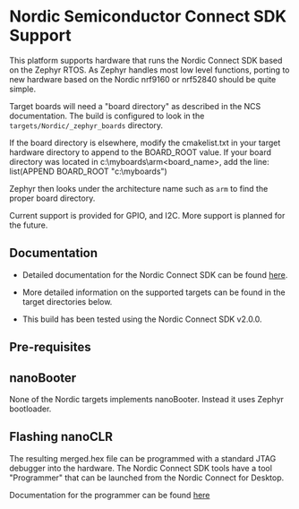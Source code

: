 # Nordic Semiconductor Connect SDK Support

This platform supports hardware that runs the Nordic Connect SDK based on the Zephyr RTOS. As Zephyr handles most low level functions, porting to new hardware based on the Nordic nrf9160 or nrf52840 should be quite simple.

Target boards will need a "board directory" as described in the NCS documentation. The build is configured to look in the `targets/Nordic/_zephyr_boards` directory.

If the board directory is elsewhere, modify the cmakelist.txt in your target hardware directory to append to the BOARD_ROOT value. If your board directory was located in c:\myboards\arm\<board_name>, add the line:
    list(APPEND BOARD_ROOT "c:\myboards")

Zephyr then looks under the architecture name such as `arm` to find the proper board directory.

Current support is provided for GPIO, and I2C. More support is planned for the future.

## Documentation

- Detailed documentation for the Nordic Connect SDK can be found [here](https://developer.nordicsemi.com/nRF_Connect_SDK/doc/latest/nrf/index.html).

- More detailed information on the supported targets can be found in the target directories below.

- This build has been tested using the Nordic Connect SDK v2.0.0.

## Pre-requisites

## nanoBooter

None of the Nordic targets implements nanoBooter. Instead it uses Zephyr bootloader.

## Flashing nanoCLR

The resulting merged.hex file can be programmed with a standard JTAG debugger into the hardware. The 
Nordic Connect SDK tools have a tool "Programmer" that can be launched from the Nordic Connect for Desktop.

Documentation for the programmer can be found [here](https://infocenter.nordicsemi.com/index.jsp?topic=%2Fug_nc_programmer%2FUG%2Fnrf_connect_programmer%2Fncp_introduction.html)
